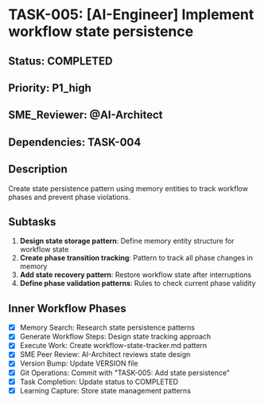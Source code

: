 # TASK-005: [AI-Engineer] Implement workflow state persistence

## Status: COMPLETED
## Priority: P1_high
## SME_Reviewer: @AI-Architect
## Dependencies: TASK-004

## Description
Create state persistence pattern using memory entities to track workflow phases and prevent phase violations.

## Subtasks
1. **Design state storage pattern**: Define memory entity structure for workflow state
2. **Create phase transition tracking**: Pattern to track all phase changes in memory
3. **Add state recovery pattern**: Restore workflow state after interruptions
4. **Define phase validation patterns**: Rules to check current phase validity

## Inner Workflow Phases
- [x] Memory Search: Research state persistence patterns
- [x] Generate Workflow Steps: Design state tracking approach
- [x] Execute Work: Create workflow-state-tracker.md pattern
- [x] SME Peer Review: AI-Architect reviews state design
- [x] Version Bump: Update VERSION file
- [x] Git Operations: Commit with "TASK-005: Add state persistence"
- [x] Task Completion: Update status to COMPLETED
- [x] Learning Capture: Store state management patterns